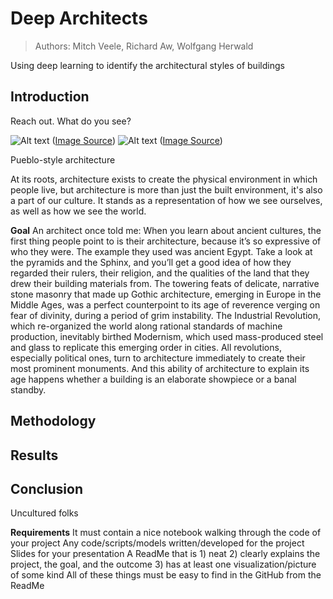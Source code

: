 # Deep Architects
> Authors: Mitch Veele, Richard Aw, Wolfgang Herwald

Using deep learning to identify the architectural styles of buildings

## Introduction

Reach out. What do you see?

![Alt text](README_images/luke_rey_training?raw=true "Jedi training scene")
(<a href="https://www.mouseplanet.com/gallery/v/PersonalContributions/toddking/lastjedi/star-wars-last-jedi-luke-trains-rey-reach-out-rolls-eyes.jpg.html">Image Source</a>) ![Alt text](README_images/Cristo_Rey_Church?raw=true "Cristo Rey Church")
(<a href="https://sah-archipedia.org/buildings/NM-01-049-0178">Image Source</a>)

Pueblo-style architecture

At its roots, architecture exists to create the physical environment in which people live, but architecture is more than just the built environment, it's also a part of our culture. It stands as a representation of how we see ourselves, as well as how we see the world.

**Goal**
An architect once told me: When you learn about ancient cultures, the first thing people point to is their architecture, because it’s so expressive of who they were. The example they used was ancient Egypt. Take a look at the pyramids and the Sphinx, and you’ll get a good idea of how they regarded their rulers, their religion, and the qualities of the land that they drew their building materials from. The towering feats of delicate, narrative stone masonry that made up Gothic architecture, emerging in Europe in the Middle Ages, was a perfect counterpoint to its age of reverence verging on fear of divinity, during a period of grim instability. The Industrial Revolution, which re-organized the world along rational standards of machine production, inevitably birthed Modernism, which used mass-produced steel and glass to replicate this emerging order in cities. All revolutions, especially political ones, turn to architecture immediately to create their most prominent monuments. And this ability of architecture to explain its age happens whether a building is an elaborate showpiece or a banal standby.

## Methodology


## Results


## Conclusion
Uncultured folks

**Requirements**
It must contain a nice notebook walking through the code of your project
Any code/scripts/models written/developed for the project
Slides for your presentation
A ReadMe that is 1) neat 2) clearly explains the project, the goal, and the outcome 3) has at least one visualization/picture of some kind
All of these things must be easy to find in the GitHub from the ReadMe
